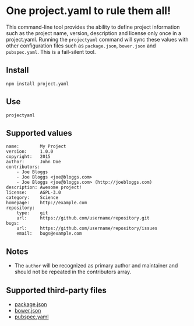 One project.yaml to rule them all!
==================================
This command-line tool provides the ability to define project information such
as the project name, version, description and license only once in a
project.yaml. Running the `projectyaml` command will sync these values with
other configuration files such as `package.json`, `bower.json` and
`pubspec.yaml`. This is a fail-silent tool.

Install
-------
```
npm install project.yaml
```

Use
---
```
projectyaml
```

Supported values
----------------
```
name:        My Project
version:     1.0.0
copyright:   2015
author:      John Doe
contributors:
    - Joe Bloggs
    - Joe Bloggs <joe@bloggs.com>
    - Joe Bloggs <joe@bloggs.com> (http://joebloggs.com)
description: Awesome project!
license:     AGPL-3.0
category:    Science
homepage:    http://example.com
repository:
    type:    git
    url:     https://github.com/username/repository.git
bugs:
    url:     https://github.com/username/repository/issues
    email:   bugs@example.com
```

Notes
-----
- The `author` will be recognized as primary author and maintainer and should
  not be repeated in the contributors array.

Supported third-party files
---------------------------
- [package.json](https://docs.npmjs.com/files/package.json)
- [bower.json](https://github.com/bower/spec/blob/master/json.md)
- [pubspec.yaml](https://www.dartlang.org/tools/pub/pubspec.html)
